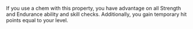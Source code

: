 If you use a chem with this property, you have advantage on all Strength and Endurance ability and skill checks. Additionally, you gain temporary hit points equal to your level.